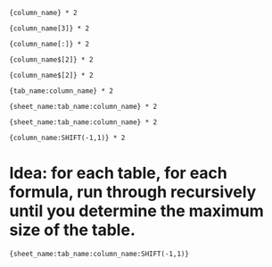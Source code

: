 

```
{column_name} * 2
```

```
{column_name[3]} * 2
```

```
{column_name[:]} * 2
```

```
{column_name$[2]} * 2
```

```
{column_name$[2]} * 2
```

```
{tab_name:column_name} * 2
```

```
{sheet_name:tab_name:column_name} * 2
```

```
{sheet_name:tab_name:column_name} * 2
```

```
{column_name:SHIFT(-1,1)} * 2
```

# Idea: for each table, for each formula, run through recursively until you determine the maximum size of the table.

```
{sheet_name:tab_name:column_name:SHIFT(-1,1)}
```